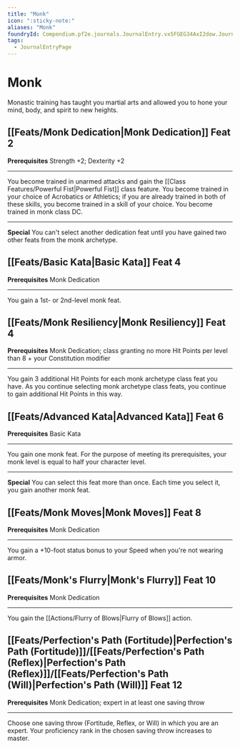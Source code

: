 ```yaml
---
title: "Monk"
icon: ":sticky-note:"
aliases: "Monk"
foundryId: Compendium.pf2e.journals.JournalEntry.vx5FGEG34AxI2dow.JournalEntryPage.5v7k1XWQxaP0DoGX
tags:
  - JournalEntryPage
---
```


# Monk
Monastic training has taught you martial arts and allowed you to hone your mind, body, and spirit to new heights.

## [[Feats/Monk Dedication|Monk Dedication]] Feat 2

**Prerequisites** Strength +2; Dexterity +2

* * *

You become trained in unarmed attacks and gain the [[Class Features/Powerful Fist|Powerful Fist]] class feature. You become trained in your choice of Acrobatics or Athletics; if you are already trained in both of these skills, you become trained in a skill of your choice. You become trained in monk class DC.

* * *

**Special** You can't select another dedication feat until you have gained two other feats from the monk archetype.

## [[Feats/Basic Kata|Basic Kata]] Feat 4

**Prerequisites** Monk Dedication

* * *

You gain a 1st- or 2nd-level monk feat.

## [[Feats/Monk Resiliency|Monk Resiliency]] Feat 4

**Prerequisites** Monk Dedication; class granting no more Hit Points per level than 8 + your Constitution modifier

* * *

You gain 3 additional Hit Points for each monk archetype class feat you have. As you continue selecting monk archetype class feats, you continue to gain additional Hit Points in this way.

## [[Feats/Advanced Kata|Advanced Kata]] Feat 6

**Prerequisites** Basic Kata

* * *

You gain one monk feat. For the purpose of meeting its prerequisites, your monk level is equal to half your character level.

* * *

**Special** You can select this feat more than once. Each time you select it, you gain another monk feat.

## [[Feats/Monk Moves|Monk Moves]] Feat 8

**Prerequisites** Monk Dedication

* * *

You gain a +10-foot status bonus to your Speed when you're not wearing armor.

## [[Feats/Monk's Flurry|Monk's Flurry]] Feat 10

**Prerequisites** Monk Dedication

* * *

You gain the [[Actions/Flurry of Blows|Flurry of Blows]] action.

## [[Feats/Perfection's Path (Fortitude)|Perfection's Path (Fortitude)]]/[[Feats/Perfection's Path (Reflex)|Perfection's Path (Reflex)]]/[[Feats/Perfection's Path (Will)|Perfection's Path (Will)]] Feat 12

**Prerequisites** Monk Dedication; expert in at least one saving throw

* * *

Choose one saving throw (Fortitude, Reflex, or Will) in which you are an expert. Your proficiency rank in the chosen saving throw increases to master.